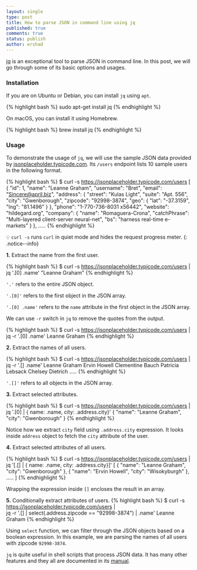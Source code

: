 ```yaml
---
layout: single
type: post
title: How to parse JSON in command line using jq
published: true
comments: true
status: publish
author: ershad
---
```

[jq](https://stedolan.github.io/jq) is an exceptional tool to parse JSON in command line. In this post, we will go through some of its basic options and usages.

### Installation

If you are on Ubuntu or Debian, you can install `jq` using `apt`.

{% highlight bash %}
sudo apt-get install jq
{% endhighlight %}

On macOS, you can install it using Homebrew.

{% highlight bash %}
brew install jq
{% endhighlight %}

### Usage

To demonstrate the usage of `jq`, we will use the sample JSON data provided by [jsonplaceholder.typicode.com](https://jsonplaceholder.typicode.com). Its `/users` endpoint lists 10 sample users in the following format.

{% highlight bash %}
$ curl -s https://jsonplaceholder.typicode.com/users
[
  {
    "id": 1,
    "name": "Leanne Graham",
    "username": "Bret",
    "email": "Sincere@april.biz",
    "address": {
      "street": "Kulas Light",
      "suite": "Apt. 556",
      "city": "Gwenborough",
      "zipcode": "92998-3874",
      "geo": {
        "lat": "-37.3159",
        "lng": "81.1496"
      }
    },
    "phone": "1-770-736-8031 x56442",
    "website": "hildegard.org",
    "company": {
      "name": "Romaguera-Crona",
      "catchPhrase": "Multi-layered client-server neural-net",
      "bs": "harness real-time e-markets"
    }
  },
.....
{% endhighlight %}

💡 `curl -s` runs `curl` in quiet mode and hides the request progress meter.
{: .notice--info}

**1.** Extract the name from the first user.

{% highlight bash %}
$ curl -s https://jsonplaceholder.typicode.com/users | \
    jq '.[0] .name'
"Leanne Graham"
{% endhighlight %}

`'.'` refers to the entire JSON object.

`'.[0]'` refers to the first object in the JSON array.

`'.[0] .name'` refers to the `name` attribute in the first object in the JSON array.

We can use `-r` switch in `jq` to remove the quotes from the output.

{% highlight bash %}
$ curl -s https://jsonplaceholder.typicode.com/users | \
    jq -r '.[0] .name'
Leanne Graham
{% endhighlight %}

**2.** Extract the names of all users.

{% highlight bash %}
$ curl -s https://jsonplaceholder.typicode.com/users | \
    jq -r '.[] .name'
Leanne Graham
Ervin Howell
Clementine Bauch
Patricia Lebsack
Chelsey Dietrich
.....
{% endhighlight %}

`'.[]'` refers to all objects in the JSON array.

**3.** Extract selected attributes.

{% highlight bash %}
$ curl -s https://jsonplaceholder.typicode.com/users | \
    jq '.[0] | { name: .name, city: .address.city}'
{
  "name": "Leanne Graham",
  "city": "Gwenborough"
}
{% endhighlight %}

Notice how we extract `city` field using `.address.city` expression. It looks inside `address` object to fetch the `city` attribute of the user.

**4.** Extract selected attributes of all users.

{% highlight bash %}
$ curl -s https://jsonplaceholder.typicode.com/users | \
    jq '[.[] | { name: .name, city: .address.city}]'
[
  {
    "name": "Leanne Graham",
    "city": "Gwenborough"
  },
  {
    "name": "Ervin Howell",
    "city": "Wisokyburgh"
  },
.....
]
{% endhighlight %}

Wrapping the expression inside `[]` encloses the result in an array.

**5.** Conditionally extract attributes of users.
{% highlight bash %}
$ curl -s https://jsonplaceholder.typicode.com/users | \
    jq -r '.[] | select(.address.zipcode == "92998-3874") | .name'
Leanne Graham
{% endhighlight %}

Using `select` function, we can filter through the JSON objects based on a boolean expression. In this example, we are parsing the names of all users with zipcode `92998-3874`.

`jq` is quite useful in shell scripts that process JSON data. It has many other features and they all are documented in its [manual](https://stedolan.github.io/jq/manual).
